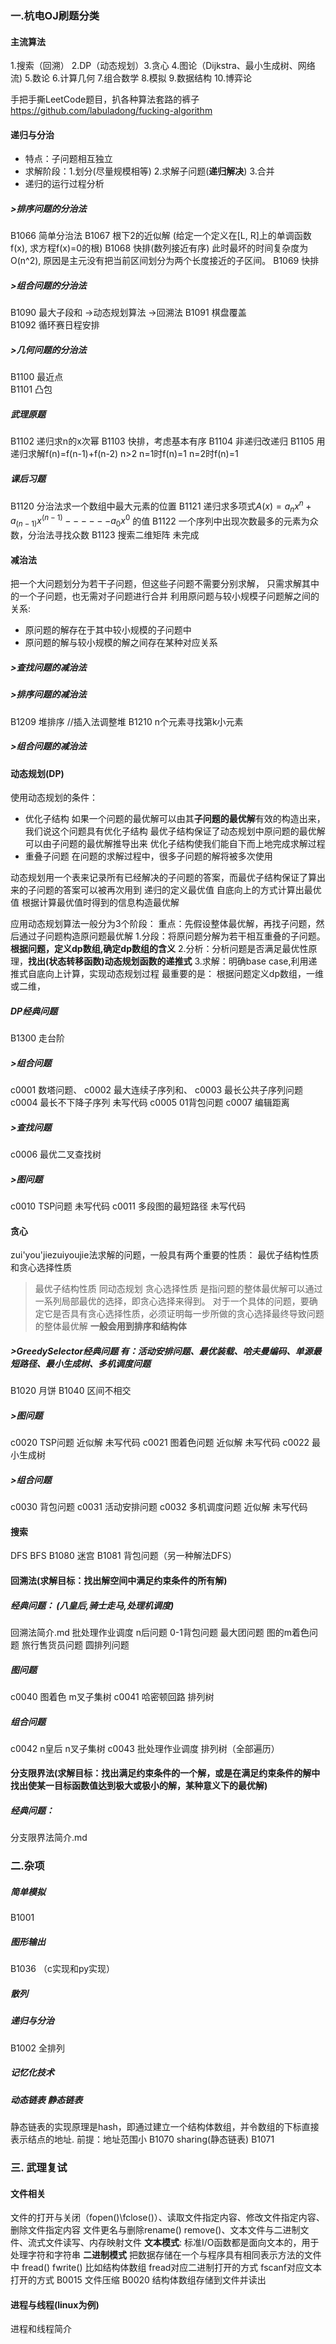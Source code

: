 ### 一.杭电OJ刷题分类
#### 主流算法
1.搜索（回溯） 2.DP（动态规划）3.贪心 4.图论（Dijkstra、最小生成树、网络流) 5.数论 6.计算几何 7.组合数学  8.模拟 9.数据结构 10.博弈论

手把手撕LeetCode题目，扒各种算法套路的裤子
https://github.com/labuladong/fucking-algorithm

#### 递归与分治 
- 特点：子问题相互独立
- 求解阶段：1.划分(尽量规模相等) 2.求解子问题(**递归解决**) 3.合并
- 递归的运行过程分析
##### >排序问题的分治法
B1066 简单分治法
B1067 根下2的近似解 (给定一个定义在[L, R]上的单调函数f(x), 求方程f(x)=0的根)
B1068 快排(数列接近有序) 此时最坏的时间复杂度为O(n^2), 原因是主元没有把当前区间划分为两个长度接近的子区间。 
B1069 快排 
##### >组合问题的分治法
B1090 最大子段和  ->动态规划算法 ->回溯法
B1091 棋盘覆盖    
B1092 循环赛日程安排
##### >几何问题的分治法
B1100 最近点  
B1101 凸包
##### 武理原题
B1102 递归求n的x次幂
B1103 快排，考虑基本有序
B1104 非递归改递归
B1105 用递归求解f(n)=f(n-1)+f(n-2) n>2 n=1时f(n)=1 n=2时f(n)=1
##### 课后习题
B1120 分治法求一个数组中最大元素的位置
B1121 递归求多项式$A(x)=a_nx^n+a_(n-1)x^(n-1)------a_0x^0$ 的值
B1122 一个序列中出现次数最多的元素为众数，分治法寻找众数
B1123 搜索二维矩阵     未完成

#### 减治法
把一个大问题划分为若干子问题，但这些子问题不需要分别求解， 只需求解其中的一个子问题，也无需对子问题进行合并
利用原问题与较小规模子问题解之间的关系:
- 原问题的解存在于其中较小规模的子问题中
- 原问题的解与较小规模的解之间存在某种对应关系
##### >查找问题的减治法

##### >排序问题的减治法
B1209 堆排序   //插入法调整堆
B1210 n个元素寻找第k小元素
##### >组合问题的减治法

#### 动态规划(DP) 
使用动态规划的条件：
- 优化子结构
如果一个问题的最优解可以由其**子问题的最优解**有效的构造出来，我们说这个问题具有优化子结构
最优子结构保证了动态规划中原问题的最优解可以由子问题的最优解推导出来
优化子结构使我们能自下而上地完成求解过程
- 重叠子问题
在问题的求解过程中，很多子问题的解将被多次使用

动态规划用一个表来记录所有已经解决的子问题的答案，而最优子结构保证了算出来的子问题的答案可以被再次用到
递归的定义最优值
自底向上的方式计算出最优值
根据计算最优值时得到的信息构造最优解

应用动态规划算法一般分为3个阶段：
重点：先假设整体最优解，再找子问题，然后通过子问题构造原问题最优解
1.分段：将原问题分解为若干相互重叠的子问题。**根据问题，定义dp数组,确定dp数组的含义**
2.分析：分析问题是否满足最优性原理，**找出(状态转移函数)动态规划函数的递推式**
3.求解：明确base case,利用递推式自底向上计算，实现动态规划过程
最重要的是：
根据问题定义dp数组，一维或二维，

##### DP经典问题
B1300 走台阶
##### >组合问题
c0001 数塔问题、
c0002 最大连续子序列和、
c0003 最长公共子序列问题
c0004 最长不下降子序列    未写代码
c0005 01背包问题
c0007 编辑距离   

##### >查找问题
c0006 最优二叉查找树

##### >图问题
c0010 TSP问题            未写代码
c0011 多段图的最短路径    未写代码


#### 贪心
zui'you'jiezuiyoujie法求解的问题，一般具有两个重要的性质：
最优子结构性质和贪心选择性质
>最优子结构性质 同动态规划 
>贪心选择性质
是指问题的整体最优解可以通过一系列局部最优的选择，即贪心选择来得到。
对于一个具体的问题，要确定它是否具有贪心选择性质，必须证明每一步所做的贪心选择最终导致问题的整体最优解
**一般会用到排序和结构体**

##### >GreedySelector经典问题 有：活动安排问题、最优装载、哈夫曼编码、单源最短路径、最小生成树、多机调度问题
B1020 月饼  B1040 区间不相交

##### >图问题
c0020 TSP问题  近似解  未写代码
c0021 图着色问题   近似解  未写代码
c0022 最小生成树

##### >组合问题
c0030 背包问题
c0031 活动安排问题
c0032 多机调度问题   近似解  未写代码

#### 搜索
DFS   BFS
B1080 迷宫   B1081 背包问题（另一种解法DFS）
#### 回溯法(求解目标：找出解空间中满足约束条件的所有解)
##### 经典问题：  (八皇后,骑士走马,处理机调度)
回溯法简介.md
批处理作业调度  n后问题 0-1背包问题 最大团问题 图的m着色问题 旅行售货员问题  圆排列问题
##### 图问题
c0040 图着色  m叉子集树
c0041 哈密顿回路  排列树
##### 组合问题
c0042 n皇后  n叉子集树
c0043 批处理作业调度 排列树（全部遍历）


#### 分支限界法(求解目标：找出满足约束条件的一个解，或是在满足约束条件的解中找出使某一目标函数值达到极大或极小的解，某种意义下的最优解)
##### 经典问题：
分支限界法简介.md







### 二.杂项 
##### 简单模拟 
B1001

##### 图形输出
B1036 （c实现和py实现）

##### 散列

##### 递归与分治
B1002 全排列
##### 记忆化技术

##### 动态链表   静态链表
静态链表的实现原理是hash，即通过建立一个结构体数组，并令数组的下标直接表示结点的地址. 前提：地址范围小
B1070 sharing(静态链表)     B1071 


### 三. 武理复试
#### 文件相关
文件的打开与关闭（fopen()\fclose()）、读取文件指定内容、修改文件指定内容、删除文件指定内容
文件更名与删除rename() remove()、文本文件与二进制文件、流式文件读写、内存映射文件
**文本模式**:  标准I/O函数都是面向文本的，用于处理字符和字符串
**二进制模式**  把数据存储在一个与程序具有相同表示方法的文件中 fread()  fwrite() 比如结构体数组
fread对应二进制打开的方式   fscanf对应文本打开的方式
B0015 文件压缩     B0020 结构体数组存储到文件并读出

#### 进程与线程(linux为例)
进程和线程简介










